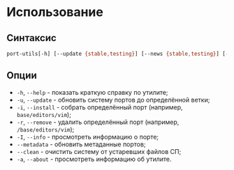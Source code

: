 # Использование

## Синтаксис

```bash
port-utils[-h] [--update {stable,testing}] [--news {stable,testing}] [--install INSTALL] [--remove REMOVE] [--info INFO] [--doc {stable,testing}] [--metadata {stable,testing}] [--clean {cache,log,src,all}] [--about]
```

## Опции

- `-h`, `--help` - показать краткую справку по утилите;
- `-u`, `--update` - обновить систему портов до определённой ветки;
- `-i`, `--install` - собрать определённый порт (например, `base/editors/vim`);
- `-r`, `--remove` - удалить определённый порт (например, `/base/editors/vim`);
- `-I`, `--info` - просмотреть информацию о порте;
- `--metadata` - обновить метаданные портов;
- `--clean` - очистить систему от устаревших файлов СП;
- `-a`, `--about` - просмотреть информацию об утилите.